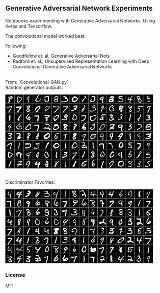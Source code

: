 ## Generative Adversarial Network Experiments 

Notebooks experimenting with Generative Adversarial Networks. Using Keras and Tensorflow.   

The convolutional model worked best. 

Following:

* Goodfellow et. al, Generative Adversarial Nets
* Radford et. al., Unsupervised Representation Learning with Deep Convolutional Generative Adversarial Networks 

<br>
From: `Convolutional_GAN.py`<br>
Random generator outputs:

![Non-picked generator outputs](outputimages/random.jpeg)

<br>
Discriminator Favorites:

![Discriminator Favorites](outputimages/discr_picked.jpeg)

### License
MIT

